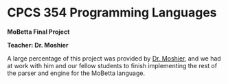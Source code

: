 # CPCS 354 Programming Languages

**MoBetta Final Project**

**Teacher: Dr. Moshier**


A large percentage of this project was provided by [Dr. Moshier](https://mandrewmoshier.github.io/CPSC354/), and we had at work with him and our fellow students to finish implementing the rest of the parser and engine for the MoBetta language. 

